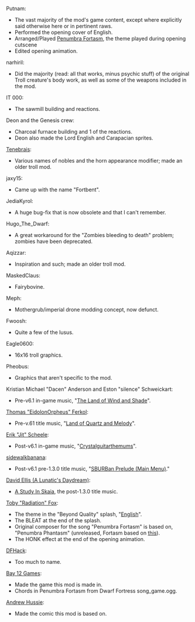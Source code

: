 Putnam:
* The vast majority of the mod's game content, except where explicitly said otherwise here or in pertinent raws.
* Performed the opening cover of English.
* Arranged/Played [Penumbra Fortasm](https://dl.dropboxusercontent.com/u/13790475/Penumbra%20Fortasm.ogg), the theme played during opening cutscene
* Edited opening animation.

narhiril: 
* Did the majority (read: all that works, minus psychic stuff) of the original Troll creature's body work, as well as some of the weapons included in the mod.

IT 000:
* The sawmill building and reactions.  

Deon and the Genesis crew: 
* Charcoal furnace building and 1 of the reactions. 
* Deon also made the Lord English and Carapacian sprites.  

[Tenebrais](http://tenebrais.tumblr.com/):
* Various names of nobles and the horn appearance modifier; made an older troll mod.

jaxy15:
* Came up with the name "Fortbent".  

JediaKyrol: 
* A huge bug-fix that is now obsolete and that I can't remember.

Hugo_The_Dwarf:
* A great workaround for the "Zombies bleeding to death" problem; zombies have been deprecated.

Aqizzar:
* Inspiration and such; made an older troll mod.

MaskedClaus:
* Fairybovine.  

Meph:
* Mothergrub/imperial drone modding concept, now defunct.  

Fwoosh:
* Quite a few of the lusus.  

Eagle0600:
* 16x16 troll graphics.  

Pheobus:
* Graphics that aren't specific to the mod.  

Kristian Michael "Dacen" Anderson and Eston "silence" Schweickart:
* Pre-v6.1 in-game music, "[The Land of Wind and Shade](http://homestuckgaiden.bandcamp.com/track/the-land-of-wind-and-shade)".  

[Thomas "EidolonOrpheus" Ferkol](http://eidolonorpheus.bandcamp.com/):
* Pre-v.61 title music, "[Land of Quartz and Melody](http://homestuckgaiden.bandcamp.com/track/land-of-quartz-and-melody)".  

[Erik "Jit" Scheele](http://jitmakesstuff.tumblr.com/):
* Post-v6.1 in-game music, "[Crystalguitarthemums](http://unofficialmspafans.bandcamp.com/track/crystalguitarthemums)".  

[sidewalkbanana](http://sidewalkbanana.bandcamp.com/):
* Post-v6.1 pre-1.3.0 title music, "[SBURBan Prelude (Main Menu)](http://unofficialmspafans.bandcamp.com/track/sburban-prelude-main-menu)."

[David Ellis (A Lunatic's Daydream)](url=http://alunaticsdaydream.tumblr.com/):
* [A Study In Skaia](http://unofficialmspafans.bandcamp.com/track/a-study-in-skaia), the post-1.3.0 title music.

[Toby "Radiation" Fox](http://undertale.com/):
* The theme in the "Beyond Quality" splash, "[English](http://homestuck.bandcamp.com/track/english)".
* The BLEAT at the end of the splash.
* Original composer for the song "Penumbra Fortasm" is based on, "Penumbra Phantasm" (unreleased, Fortasm based on [this](https://soundcloud.com/geminisuns/penumbra-phantasm-live-2012)).
* The HONK effect at the end of the opening animation.  

[DFHack](https://github.com/DFHack/dfhack):
* Too much to name.  

[Bay 12 Games](http://bay12games.com/):
* Made the game this mod is made in.
* Chords in Penumbra Fortasm from Dwarf Fortress song_game.ogg.

[Andrew Hussie](http://mspaintadventures.com/):
* Made the comic this mod is based on.
